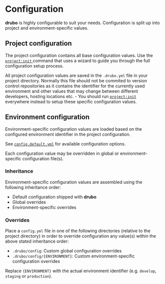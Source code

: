 # Configuration

**drubo** is highly configurable to suit your needs. Configuration is split up 
into project and environment-specific values.

## Project configuration

The project configuration contains all base configuration values. Use the
[ ```project:init``` ][command.project.init] command that uses a wizard to guide
you through the full configuration setup process.

All project configuration values are saved in the ```.drubo.yml``` file in your
project directory. Normally this file should not be commited to version control 
repositories as it contains the identifier for the currently used environment and
other values that may change between different developers, hosting locations 
etc. - You should run [ ```project:init``` ][command.project.init] everywhere
instead to setup these specific configuration values.

## Environment configuration

Environment-specific configuration values are loaded based on the configured
environment identifier in the project configuration.

See [```config.default.yml```][config] for available configuration options.

Each configuration value may be overridden in global or environment-specific 
configuration file(s).

### Inheritance

Environment-specific configuration values are assembled using the following 
inheritance order:

* Default configuration shipped with **drubo**
* Global overrides
* Environment-specific overrides

### Overrides

Place a ```config.yml``` file in one of the following directories (relative to 
the project directory) in order to override configuration any value(s) within 
the above stated inheritance order:

* ```.drubo/config```: Custom global configuration overrides
* ```.drubo/config/{ENVIRONMENT}```: Custom environment-specific configuration 
overrides 

Replace ```{ENVIRONMENT}``` with the actual environment identifier (e.g. 
```develop```, ```staging``` or ```production```).

[command.project.init]: commands.md#projectinit
[config]: config.default.yml
